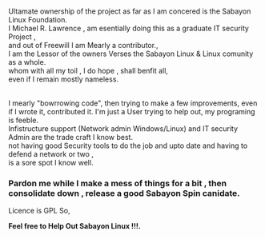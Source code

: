 <br>Ultamate ownership of the project as far as I am concered is the Sabayon Linux Foundation. 
<br>
I Michael R. Lawrence , am esentially doing this as a graduate IT security Project , 
<br>and out of Freewill I am Mearly a contributor., 
<br>I am the Lessor of the owners Verses the Sabayon Linux & Linux comunity as a whole. 
<br>whom with all my toil , I do hope , shall benfit all, 
<br>even if I remain mostly nameless.

<br>I mearly "bowrrowing code", then trying to make a few improvements, even if I wrote it, 
contributed it. I'm just a User trying to help out, my programing is feeble. 
<br>Infistructure support (Network admin Windows/Linux) and IT security Admin are the trade craft I know best. 
<br>not having good Security tools to do the job and upto date and having to defend a network or two , 
<BR>is a sore spot I know well.

<h3>Pardon me while I make a mess of things for a bit , then consolidate down , 
release a good Sabayon Spin canidate.</h3>

Licence is GPL So,

<b>Feel free to Help Out Sabayon Linux !!!.</b>
